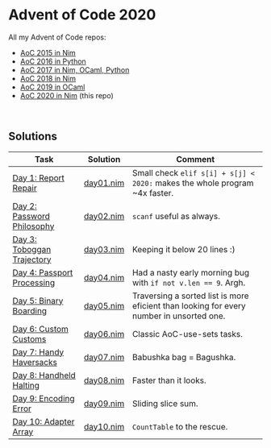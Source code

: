# Advent of Code 2020

All my Advent of Code repos:

* [AoC 2015 in Nim](https://github.com/narimiran/advent_of_code_2015)
* [AoC 2016 in Python](https://github.com/narimiran/advent_of_code_2016)
* [AoC 2017 in Nim, OCaml, Python](https://github.com/narimiran/AdventOfCode2017)
* [AoC 2018 in Nim](https://github.com/narimiran/AdventOfCode2018)
* [AoC 2019 in OCaml](https://github.com/narimiran/AdventOfCode2019)
* [AoC 2020 in Nim](https://github.com/narimiran/AdventOfCode2020) (this repo)


&nbsp;


## Solutions



Task                                                              | Solution                   | Comment
---                                                               | ---                        | ---
[Day 1: Report Repair](https://adventofcode.com/2020/day/1)       | [day01.nim](nim/day01.nim) | Small check `elif s[i] + s[j] < 2020:` makes the whole program ~4x faster.
[Day 2: Password Philosophy](https://adventofcode.com/2020/day/2) | [day02.nim](nim/day02.nim) | `scanf` useful as always.
[Day 3: Toboggan Trajectory](https://adventofcode.com/2020/day/3) | [day03.nim](nim/day03.nim) | Keeping it below 20 lines :)
[Day 4: Passport Processing](https://adventofcode.com/2020/day/4) | [day04.nim](nim/day04.nim) | Had a nasty early morning bug with `if not v.len == 9`. Argh.
[Day 5: Binary Boarding](https://adventofcode.com/2020/day/5)     | [day05.nim](nim/day05.nim) | Traversing a sorted list is more eficient than looking for every number in unsorted one.
[Day 6: Custom Customs](https://adventofcode.com/2020/day/6)      | [day06.nim](nim/day06.nim) | Classic AoC-use-sets tasks.
[Day 7: Handy Haversacks](https://adventofcode.com/2020/day/7)    | [day07.nim](nim/day07.nim) | Babushka bag = Bagushka.
[Day 8: Handheld Halting](https://adventofcode.com/2020/day/8)    | [day08.nim](nim/day08.nim) | Faster than it looks.
[Day 9: Encoding Error](https://adventofcode.com/2020/day/9)      | [day09.nim](nim/day09.nim) | Sliding slice sum.
[Day 10: Adapter Array](https://adventofcode.com/2020/day/10)     | [day10.nim](nim/day10.nim) | `CountTable` to the rescue.
